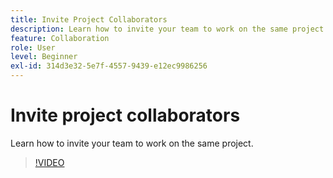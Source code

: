 ```yaml
---
title: Invite Project Collaborators
description: Learn how to invite your team to work on the same project
feature: Collaboration
role: User
level: Beginner
exl-id: 314d3e32-5e7f-4557-9439-e12ec9986256
---
```

# Invite project collaborators

Learn how to invite your team to work on the same project.

>[!VIDEO](https://video.tv.adobe.com/v/3420253?quality=12&learn=on&hidetitle=true)
